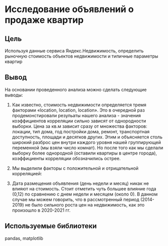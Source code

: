 # Исследование объявлений о продаже квартир

## Цель
Используя данные сервиса Яндекс.Недвижимость, определить рыночную стоимость объектов недвижимости и типичные параметры квартир

## Вывод
На основании проведенного анализа можно сделать следующие выводы:
1. Как известно, стоимость недвижимости определяется тремя факторами «location, location, location». Это в очередной раз продемонстировали резульаты нашего анализа - значения коэффициентов корреляции сильно зависят от однородности выборки.  Цена за кв.м зависит сразу от множества факторов: локации, тип дома, год постройки дома, ремонт, транспортная доступность, площади и десятков других. Этим и объясняется столь широкий разброс цен внутри каждого уровня нашей группирующей переменной (мы взяли число комнат). Но после того как мы сделали выборку более однородной (оставили квартиры в центре города), коэффициенты корреляции обозначились острее.
    
 2. Мы выделили факторы с положительной и отрицательной корреляцией:
 
 3. Дата размещения объявления (день недели и месяц) никак не влияют на стоимость. Стоит отметить чуть большее влияние года (0,12) по сравнению с днем недели и месяцем (около 0). В данном случае мы можем говорить, что в рассмотренный период (2014-2019) не было сильного роста цен на недвижимость, как это произошло в 2020-2021 гг.

## Используемые библиотеки
pandas, matplotlib
